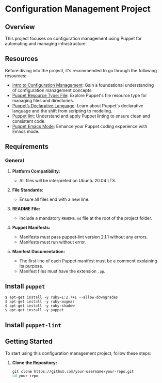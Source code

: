# Configuration Management Project

## Overview

This project focuses on configuration management using Puppet for automating and managing infrastructure.

## Resources

Before diving into the project, it's recommended to go through the following resources:

- [Intro to Configuration Management](link-to-intro): Gain a foundational understanding of configuration management concepts.
- [Puppet Resource Type: File](link-to-resource-types): Explore Puppet's file resource type for managing files and directories.
- [Puppet’s Declarative Language](link-to-declarative-language): Learn about Puppet's declarative language and the shift from scripting to modeling.
- [Puppet lint](link-to-puppet-lint): Understand and apply Puppet linting to ensure clean and consistent code.
- [Puppet Emacs Mode](link-to-emacs-mode): Enhance your Puppet coding experience with Emacs mode.

## Requirements

### General

1. **Platform Compatibility:**
   - All files will be interpreted on Ubuntu 20.04 LTS.

2. **File Standards:**
   - Ensure all files end with a new line.

3. **README File:**
   - Include a mandatory `README.md` file at the root of the project folder.

4. **Puppet Manifests:**
   - Manifests must pass puppet-lint version 2.1.1 without any errors.
   - Manifests must run without error.

5. **Manifest Documentation:**
   - The first line of each Puppet manifest must be a comment explaining its purpose.
   - Manifest files must have the extension `.pp`.

## Install ```puppet```
```
$ apt-get install -y ruby=1:2.7+1 --allow-downgrades
$ apt-get install -y ruby-augeas
$ apt-get install -y ruby-shadow
$ apt-get install -y puppet
```

## Install ```puppet-lint```

## Getting Started

To start using this configuration management project, follow these steps:

1. **Clone the Repository:**
   ```bash
   git clone https://github.com/your-username/your-repo.git
   cd your-repo
